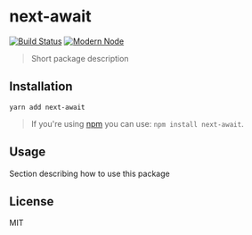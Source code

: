 # next-await

[![Build Status](https://travis-ci.org/Leonardo/next-await.svg?branch=master)](https://travis-ci.org/Leonardo/next-await)
[![Modern Node](https://img.shields.io/badge/modern-node-9BB48F.svg)](https://github.com/sheerun/modern-node)

> Short package description

## Installation

```
yarn add next-await
```

> If you're using [npm](https://www.npmjs.com/) you can use: `npm install next-await`.

## Usage

Section describing how to use this package

## License

MIT
